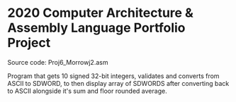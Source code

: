 # 2020 Computer Architecture & Assembly Language Portfolio Project

Source code: Proj6_Morrowj2.asm

Program that gets 10 signed 32-bit integers, validates and converts from ASCII to SDWORD, to then display array of SDWORDS after converting back to ASCII alongside it's sum and floor rounded average.
